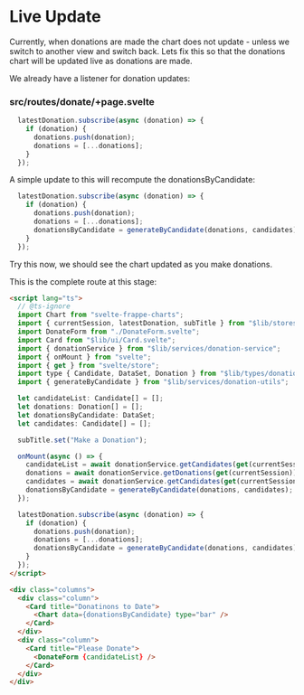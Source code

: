 # Live Update

Currently, when donations are made the chart does not update - unless we switch to another view and switch back. Lets fix this so that the donations chart will be updated live as donations are made.

We already have a listener for donation updates:

### src/routes/donate/+page.svelte

~~~typescript
  latestDonation.subscribe(async (donation) => {
    if (donation) {
      donations.push(donation);
      donations = [...donations];
    }
  });
~~~

A simple update to this will recompute the donationsByCandidate:

~~~typescript
  latestDonation.subscribe(async (donation) => {
    if (donation) {
      donations.push(donation);
      donations = [...donations];
      donationsByCandidate = generateByCandidate(donations, candidates);
    }
  });
~~~

Try this now, we should see the chart updated as you make donations.

This is the complete route at this stage:

~~~html
<script lang="ts">
  // @ts-ignore
  import Chart from "svelte-frappe-charts";
  import { currentSession, latestDonation, subTitle } from "$lib/stores";
  import DonateForm from "./DonateForm.svelte";
  import Card from "$lib/ui/Card.svelte";
  import { donationService } from "$lib/services/donation-service";
  import { onMount } from "svelte";
  import { get } from "svelte/store";
  import type { Candidate, DataSet, Donation } from "$lib/types/donation-types";
  import { generateByCandidate } from "$lib/services/donation-utils";

  let candidateList: Candidate[] = [];
  let donations: Donation[] = [];
  let donationsByCandidate: DataSet;
  let candidates: Candidate[] = [];

  subTitle.set("Make a Donation");

  onMount(async () => {
    candidateList = await donationService.getCandidates(get(currentSession));
    donations = await donationService.getDonations(get(currentSession));
    candidates = await donationService.getCandidates(get(currentSession));
    donationsByCandidate = generateByCandidate(donations, candidates);
  });

  latestDonation.subscribe(async (donation) => {
    if (donation) {
      donations.push(donation);
      donations = [...donations];
      donationsByCandidate = generateByCandidate(donations, candidates);
    }
  });
</script>

<div class="columns">
  <div class="column">
    <Card title="Donatinons to Date">
      <Chart data={donationsByCandidate} type="bar" />
    </Card>
  </div>
  <div class="column">
    <Card title="Please Donate">
      <DonateForm {candidateList} />
    </Card>
  </div>
</div>
~~~
